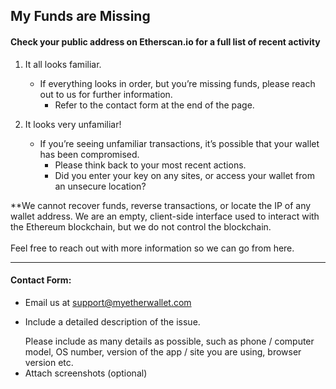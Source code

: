 ## My Funds are Missing

#### Check your public address on Etherscan.io for a full list of recent activity

1. It all looks familiar.

   - If everything looks in order, but you’re missing funds, please reach out to us for further information.
     - Refer to the contact form at the end of the page.

2. It looks very unfamiliar!

   - If you’re seeing unfamiliar transactions, it’s possible that your wallet has been compromised.
     - Please think back to your most recent actions.
     - Did you enter your key on any sites, or access your wallet from an unsecure location?

<note>
**We cannot recover funds, reverse transactions, or locate the IP of any wallet address. We are an empty, client-side interface used to interact with the Ethereum blockchain, but we do not control the blockchain.
<br>
<br>
Feel free to reach out with more information so we can go from here.
</note>

---

#### Contact Form:

- Email us at support@myetherwallet.com
- <p>Include a detailed description of the issue.</p>
  <note>Please include as many details as possible, such as phone / computer model, OS number, version of the app / site you are using, browser version etc.</note>
- Attach screenshots (optional)
